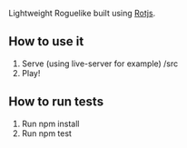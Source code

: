 Lightweight Roguelike built using [Rotjs](https://ondras.github.io/rot/hp/).

## How to use it

1. Serve (using live-server for example) /src
2. Play!

## How to run tests

1. Run npm install
2. Run npm test